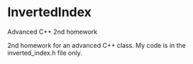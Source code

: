 # InvertedIndex
Advanced C++ 2nd homework

2nd homework for an advanced C++ class. My code is in the inverted_index.h file only.
